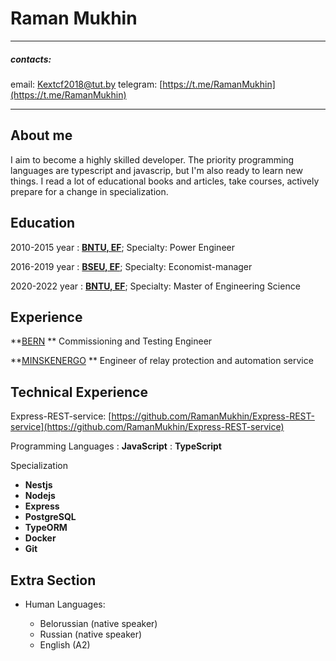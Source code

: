 Raman Mukhin
============

-------------------     ----------------------------
##### contacts:
email:                  Kextcf2018@tut.by
telegram:               [https://t.me/RamanMukhin](https://t.me/RamanMukhin)
-------------------     ----------------------------

About me
---------

I aim to become a highly skilled developer. The priority programming languages are typescript and javascrip, but I'm also ready to learn new things. I read a lot of educational books and articles, take courses, actively prepare for a change in specialization.

Education
---------

2010-2015 year
:   **[BNTU, EF](https://bntu.by/en/faculties/ef)**; Specialty: Power Engineer

2016-2019 year
:   **[BSEU, EF](http://bseu.by/english/faculty12/faculty12.htm)**; Specialty: Economist-manager

2020-2022 year
:   **[BNTU, EF](https://bntu.by/en/faculties/ef)**; Specialty: Master of Engineering Science

Experience
----------

**[BERN](http://www.bern.by/) **
Commissioning and Testing Engineer

**[MINSKENERGO](https://minskenergo.by/?lang=en) **
Engineer of relay protection and automation service

Technical Experience
--------------------

Express-REST-service: [https://github.com/RamanMukhin/Express-REST-service](https://github.com/RamanMukhin/Express-REST-service)

Programming Languages
:   **JavaScript**
:   **TypeScript**

Specialization 
* **Nestjs**
* **Nodejs**
* **Express**
* **PostgreSQL**
* **TypeORM**
* **Docker**
* **Git**

Extra Section
----------------------------------------

* Human Languages:

     * Belorussian (native speaker)
	 * Russian (native speaker)
	 * English (A2)
